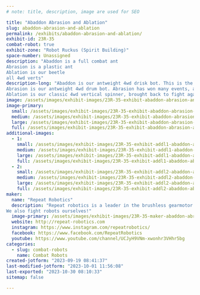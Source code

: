 ```yaml
---
# note: title, description, image are used for SEO

title: "Abaddon Abrasion and Ablation"
slug: abaddon-abrasion-and-ablation
permalink: /exhibits/abaddon-abrasion-and-ablation/
exhibit-id: 23R-35
combat-robot: true
exhibit-zone: "Robot Ruckus (Spirit Building)"
space-number: Unassigned
description: "Abaddon is a full combat ant
Abrasion is a plastic ant
Ablation is our beetle
all 4wd verts"
description-long: "Abaddon is our antweight 4wd drisk bot. This is the second revision of abaddon to fight. 
Abrasion is our antweight 4wd drum bot. Abrasion has won many events, and most recently placed 4th in the RCE national championships.
Ablation is our classic 4wd vertical spinner, brought back to fight again at robot ruckus. "
image: /assets/images/exhibit-images/23R-35-exhibit-abaddon-abrasion-and-ablation-000-abd-mk2-large.png
image-primary: 
  small: /assets/images/exhibit-images/23R-35-exhibit-abaddon-abrasion-and-ablation-000-abd-mk2-small.png
  medium: /assets/images/exhibit-images/23R-35-exhibit-abaddon-abrasion-and-ablation-000-abd-mk2-medium.png
  large: /assets/images/exhibit-images/23R-35-exhibit-abaddon-abrasion-and-ablation-000-abd-mk2-large.png
  full: /assets/images/exhibit-images/23R-35-exhibit-abaddon-abrasion-and-ablation-000-abd-mk2-full.png
additional-images: 
  - 1:
    small: /assets/images/exhibit-images/23R-35-exhibit-addl1-abaddon-abrasion-and-ablation-000-abl-mk4-3-small.png
    medium: /assets/images/exhibit-images/23R-35-exhibit-addl1-abaddon-abrasion-and-ablation-000-abl-mk4-3-medium.png
    large: /assets/images/exhibit-images/23R-35-exhibit-addl1-abaddon-abrasion-and-ablation-000-abl-mk4-3-large.png
    full: /assets/images/exhibit-images/23R-35-exhibit-addl1-abaddon-abrasion-and-ablation-000-abl-mk4-3-full.png
  - 2:
    small: /assets/images/exhibit-images/23R-35-exhibit-addl2-abaddon-abrasion-and-ablation-000-rwd-mk1-1-small.png
    medium: /assets/images/exhibit-images/23R-35-exhibit-addl2-abaddon-abrasion-and-ablation-000-rwd-mk1-1-medium.png
    large: /assets/images/exhibit-images/23R-35-exhibit-addl2-abaddon-abrasion-and-ablation-000-rwd-mk1-1-large.png
    full: /assets/images/exhibit-images/23R-35-exhibit-addl2-abaddon-abrasion-and-ablation-000-rwd-mk1-1-full.png
maker: 
  name: "Repeat Robotics"
  description: "Repeat robotics is a leader in the brushless gearmotor industry, as well as creating all sorts of custom products for combat robot applications. 
We also fight robots ourselves!"
  image-primary: /assets/images/exhibit-images/23R-35-maker-abaddon-abrasion-and-ablation-repeat-robotics-logo-full-medium-medium.png
  website: http://repeat-robotics.com
  instagram: https://www.instagram.com/repeatrobotics/
  facebook: https://www.facebook.com/RepeatRobotics
  youtube: https://www.youtube.com/channel/UCJyH9VNm-xwonhr3VHhr5bg
categories: 
  - slug: combat-robots
    name: Combat Robots
created-jotform: "2023-09-19 08:41:37"
last-modified-jotform: "2023-10-01 11:56:08"
last-exported: "2023-10-30 08:10:33"
sitemap: false

---
```

